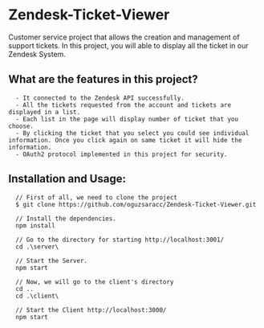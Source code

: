 # Zendesk-Ticket-Viewer

Customer service project that allows the creation and management of support tickets. In this project, you will able to display all the ticket in our Zendesk System.

## What are the features in this project?

      - It connected to the Zendesk API successfully.
      - All the tickets requested from the account and tickets are displayed in a list.
      - Each list in the page will display number of ticket that you choose.
      - By clicking the ticket that you select you could see individual information. Once you click again on same ticket it will hide the information.
      - OAuth2 protocol implemented in this project for security.

## Installation and Usage:

      // First of all, we need to clone the project
      $ git clone https://github.com/oguzsaracc/Zendesk-Ticket-Viewer.git

      // Install the dependencies.
      npm install

      // Go to the directory for starting http://localhost:3001/
      cd .\server\

      // Start the Server.
      npm start

      // Now, we will go to the client's directory
      cd ..
      cd .\client\

      // Start the Client http://localhost:3000/
      npm start
